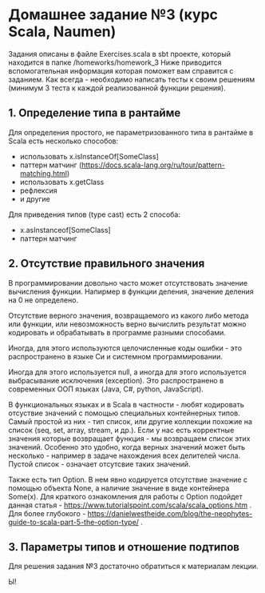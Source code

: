 # Домашнее задание №3 (курс Scala, Naumen)

Задания описаны в файле Exercises.scala в sbt проекте, который находится в папке /homeworks/homework_3
Ниже приводится вспомогательная информация которая поможет вам справится с заданием.
Как всегда - необходимо написать тесты к своим решениям (минимум 3 теста к каждой реализованной функции решения).

## 1. Определение типа в рантайме

Для определения простого, не параметризованного типа в рантайме в Scala есть несколько способов:
 - использовать x.isInstanceOf[SomeClass]
 - паттерн матчинг (https://docs.scala-lang.org/ru/tour/pattern-matching.html)
 - использовать x.getClass 
 - рефлексия
 - и другие

 Для приведения типов (type cast) есть 2 способа:
  - x.asInstanceof[SomeClass]
  - паттерн матчинг

## 2. Отсутствие правильного значения

В программировании довольно часто может отсутствовать значение вычисления функции. Напирмер в функции деления, значение деления на 0 не определено.

Отсутствие верного значения, возвращаемого из какого либо метода или функции, или невозможность верно вычислить результат можно кодировать и обрабатывать в программе разными способами.

Иногда, для этого используются целочисленные коды ошибки - это распространено в языке Си и системном программировании.

Иногда для этого используется null, а иногда для этого используется выбрасывание исключения (exception).
Это распространено в современных ООП языках (Java, C#, python, JavaScript).

В функциональных языках и в Scala в частности - любят кодировать отсуствие значений с помощью специальных контейнерных типов.
Самый простой из них - тип список, или другие коллекции похожие на список (seq, set, array, stream, и др.). Если у нас есть корректные значения которые возвращает функция - мы возвращаем список этих значений. Особенно это удобно, когда верных значений может быть несколько - например в задаче нахождения всех делителей числа. Пустой список - означает отсутсвие таких значений.

Также есть тип Option. В нем явно кодируется отсутствие значение с помощью объекта None, а наличие значение в виде контейнера Some(x).
Для краткого ознакомления для работы с Option подойдет данная статья - https://www.tutorialspoint.com/scala/scala_options.htm .
Для более глубокого - https://danielwestheide.com/blog/the-neophytes-guide-to-scala-part-5-the-option-type/ .

## 3. Параметры типов и отношение подтипов

Для решения задания №3 достаточно обратиться к материалам лекции.

Ы!





